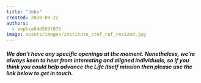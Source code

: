 ```yaml
---
title: "Jobs"
created: 2020-09-22
authors: 
  - sophie84d503f875
image: assets/images/institute_stef_ruf_resized.jpg
---
```


##### We don't have any specific openings at the moment. Nonetheless, we're always keen to hear from interesting and aligned individuals, so if you think you could help advance the Life Itself mission then please use the link below to get in touch.
